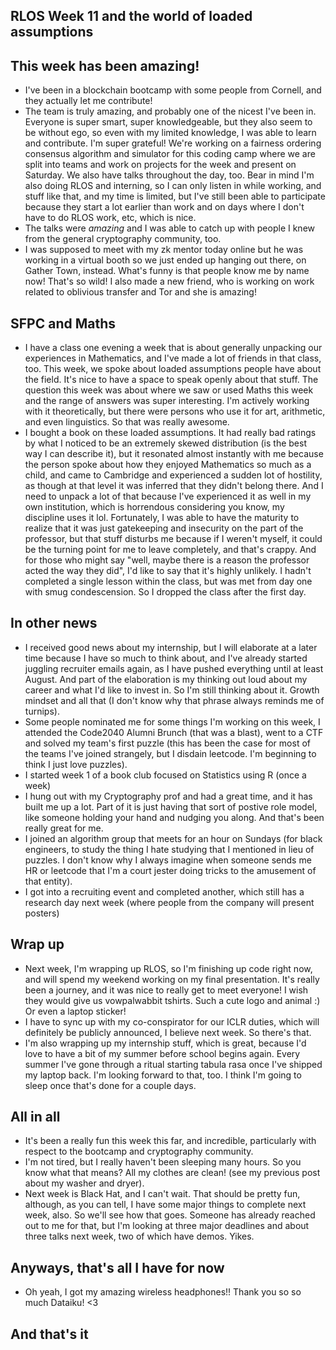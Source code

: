 ## RLOS Week 11 and the world of loaded assumptions

## This week has been amazing!
- I've been in a blockchain bootcamp with some people from Cornell, and they actually let me contribute!
- The team is truly amazing, and probably one of the nicest I've been in. Everyone is super smart, super knowledgeable, but they also seem to be 
without ego, so even with my limited knowledge, I was able to learn and contribute. I'm super grateful! We're working on a fairness ordering consensus algorithm
and simulator for this coding camp where we are split into teams and work on projects for the week and present on Saturday. We also have talks throughout the day,
too. Bear in mind I'm also doing RLOS and interning, so I can only listen in while working, and stuff like that, and my time is limited, but I've still been able
to participate because they start a lot earlier than work and on days where I don't have to do RLOS work, etc, which is nice.
- The talks were *amazing* and I was able to catch up with people I knew from the general cryptography community, too. 
- I was supposed to meet with my zk mentor today online but he was working in a virtual booth so we just ended up hanging out there, on Gather Town, instead.
What's funny is that people know me by name now! That's so wild! I also made a new friend, who is working on work related to oblivious transfer and Tor and she
is amazing!

## SFPC and Maths
- I have a class one evening a week that is about generally unpacking our experiences in Mathematics, and I've made a lot of friends in that class, too. This week,
we spoke about loaded assumptions people have about the field. It's nice to have a space to speak openly about that stuff. The question this week was about where
we saw or used Maths this week and the range of answers was super interesting. I'm actively working with it theoretically, but there were persons who use it for art,
arithmetic, and even linguistics. So that was really awesome.
- I bought a book on these loaded assumptions. It had really bad ratings by what I noticed to be an extremely skewed distribution (is the best way I can describe it),
but it resonated almost instantly with me because the person spoke about how they enjoyed Mathematics so much as a child, and came to Cambridge and experienced a 
sudden lot of hostility, as though at that level it was inferred that they didn't belong there. And I need to unpack a lot of that because I've experienced it as
well in my own institution, which is horrendous considering you know, my discipline uses it lol. Fortunately, I was able to have the maturity to realize that it 
was just gatekeeping and insecurity on the part of the professor, but that stuff disturbs me because if I weren't myself, it could be the turning point for me to
leave completely, and that's crappy. And for those who might say "well, maybe there is a reason the professor acted the way they did", I'd like to say that it's 
highly unlikely. I hadn't completed a single lesson within the class, but was met from day one with smug condescension. So I dropped the class after the first day.

## In other news
- I received good news about my internship, but I will elaborate at a later time because I have so much to think about, and I've already started juggling recruiter
emails again, as I have pushed everything until at least August. And part of the elaboration is my thinking out loud about my career and what I'd like to invest in.
So I'm still thinking about it. Growth mindset and all that (I don't know why that phrase always reminds me of turnips).
- Some people nominated me for some things I'm working on this week, I attended the Code2040 Alumni Brunch (that was a blast), went to a CTF and solved my team's
first puzzle (this has been the case for most of the teams I've joined strangely, but I disdain leetcode. I'm beginning to think I just love puzzles).
- I started week 1 of a book club focused on Statistics using R (once a week)
- I hung out with my Cryptography prof and had a great time, and it has built me up a lot. Part of it is just having that sort of postive role model, like someone
holding your hand and nudging you along. And that's been really great for me.
- I joined an algorithm group that meets for an hour on Sundays (for black engineers, to study the thing I hate studying that I mentioned in lieu of puzzles. I don't know why I always imagine when someone sends me HR or leetcode that I'm a court jester doing tricks to the amusement of that entity).
- I got into a recruiting event and completed another, which still has a research day next week (where people from the company will present posters)

## Wrap up
- Next week, I'm wrapping up RLOS, so I'm finishing up code right now, and will spend my weekend working on my final presentation. It's really been a journey,
and it was nice to really get to meet everyone! I wish they would give us vowpalwabbit tshirts. Such a cute logo and animal :) Or even a laptop sticker!
- I have to sync up with my co-conspirator for our ICLR duties, which will definitely be publicly announced, I believe next week. So there's that. 
- I'm also wrapping up my internship stuff, which is great, because I'd love to have a bit of my summer before school begins again. Every summer I've gone
through a ritual starting tabula rasa once I've shipped my laptop back. I'm looking forward to that, too. I think I'm going to sleep once that's done for a couple
days.

## All in all
- It's been a really fun this week this far, and incredible, particularly with respect to the bootcamp and cryptography community. 
- I'm not tired, but I really haven't been sleeping many hours. So you know what that means? All my clothes are clean! (see my previous post about my washer and dryer).
- Next week is Black Hat, and I can't wait. That should be pretty fun, although, as you can tell, I have some major things to complete next week, also. So we'll
see how that goes. Someone has already reached out to me for that, but I'm looking at three major deadlines and about three talks next week, two of which have demos. Yikes.

## Anyways, that's all I have for now
- Oh yeah, I got my amazing wireless headphones!! Thank you so so much Dataiku! <3

## And that's it



